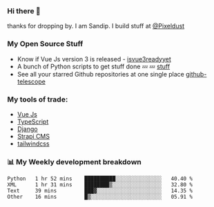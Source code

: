 ### Hi there 👋

thanks for dropping by.
I am Sandip. I build stuff at [@Pixeldust](github.com/pixeldust-in/)

###  **My Open Source Stuff**

 - Know if Vue Js version 3 is released -  [isvue3readyyet](https://github.com/sandiprb/isvue3readyyet)
 - A bunch of Python scripts to get stuff done 💤 💤 [stuff](https://github.com/sandiprb/stuff)
 - See all your starred Github repositories at one single place [github-telescope](https://github.com/sandiprb/github-telescope)



###  **My tools of trade:**
 - [Vue Js](https://github.com/vuejs/vue/)
 - [TypeScript](https://github.com/microsoft/TypeScript)
 - [Django](github.com/django/django)
 - [Strapi CMS](github.com/strapi/strapi)
 - [tailwindcss](https://github.com/tailwindlabs/tailwindcss)


###  📊 **My Weekly development breakdown**
<!--START_SECTION:waka-->

```text
Python   1 hr 52 mins    ██████████░░░░░░░░░░░░░░░   40.40 %
XML      1 hr 31 mins    ████████▒░░░░░░░░░░░░░░░░   32.80 %
Text     39 mins         ███▓░░░░░░░░░░░░░░░░░░░░░   14.35 %
Other    16 mins         █▒░░░░░░░░░░░░░░░░░░░░░░░   05.91 %
```

<!--END_SECTION:waka-->
